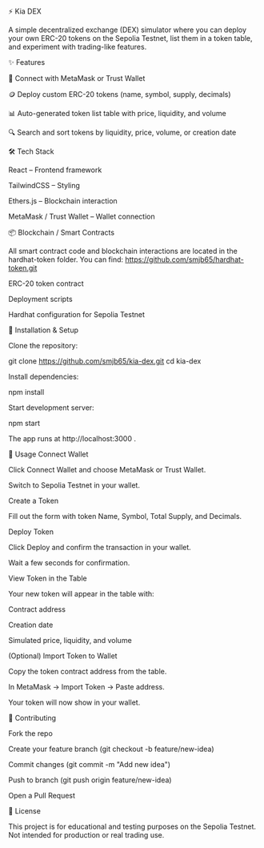 ⚡ Kia DEX

A simple decentralized exchange (DEX) simulator where you can deploy your own ERC-20 tokens on the Sepolia Testnet, list them in a token table, and experiment with trading-like features.

✨ Features

🔗 Connect with MetaMask or Trust Wallet

🪙 Deploy custom ERC-20 tokens (name, symbol, supply, decimals)

📊 Auto-generated token list table with price, liquidity, and volume

🔍 Search and sort tokens by liquidity, price, volume, or creation date

🛠️ Tech Stack

React – Frontend framework

TailwindCSS – Styling

Ethers.js – Blockchain interaction

MetaMask / Trust Wallet – Wallet connection

📦 Blockchain / Smart Contracts

All smart contract code and blockchain interactions are located in the hardhat-token folder. You can find:
https://github.com/smjb65/hardhat-token.git 

ERC-20 token contract

Deployment scripts

Hardhat configuration for Sepolia Testnet

🚀 Installation & Setup

Clone the repository:

git clone https://github.com/smjb65/kia-dex.git
cd kia-dex


Install dependencies:

npm install


Start development server:

npm start


The app runs at http://localhost:3000
.

🚦 Usage
Connect Wallet

Click Connect Wallet and choose MetaMask or Trust Wallet.

Switch to Sepolia Testnet in your wallet.

Create a Token

Fill out the form with token Name, Symbol, Total Supply, and Decimals.

Deploy Token

Click Deploy and confirm the transaction in your wallet.

Wait a few seconds for confirmation.

View Token in the Table

Your new token will appear in the table with:

Contract address

Creation date

Simulated price, liquidity, and volume

(Optional) Import Token to Wallet

Copy the token contract address from the table.

In MetaMask → Import Token → Paste address.

Your token will now show in your wallet.

🤝 Contributing

Fork the repo

Create your feature branch (git checkout -b feature/new-idea)

Commit changes (git commit -m "Add new idea")

Push to branch (git push origin feature/new-idea)

Open a Pull Request

📜 License

This project is for educational and testing purposes on the Sepolia Testnet. Not intended for production or real trading use.